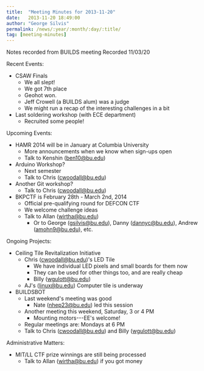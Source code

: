 ```yaml
---
title:  "Meeting Minutes for 2013-11-20"
date:   2013-11-20 18:49:00
author: "George Silvis"
permalink: /news/:year/:month/:day/:title/
tag: [meeting-minutes]
---
```


Notes recorded from BUILDS meeting
Recorded 11/03/20

<!-- more -->

Recent Events:
  - CSAW Finals
    - We all slept!
    - We got 7th place
    - Geohot won.
    - Jeff Crowell (a BUILDS alum) was a judge
    - We might run a recap of the interesting challenges in a bit
  - Last soldering workshop (with ECE department)
    - Recruited some people!

Upcoming Events:
  - HAMR 2014 will be in January at Columbia University
    - More announcements when we know when sign-ups open
    - Talk to Kenshin (ben10@bu.edu)
  - Arduino Workshop?
    - Next semester
    - Talk to Chris (cwoodall@bu.edu)
  - Another Git workshop?
    - Talk to Chris (cwoodall@bu.edu)
  - BKPCTF is February 28th - March 2nd, 2014
    - Official pre-qualifying round for DEFCON CTF
    - We welcome challenge ideas
    - Talk to Allan (wirtha@bu.edu)
      - Or to George (gsilvis@bu.edu), Danny (dannyc@bu.edu), Andrew (amohn9@bu.edu), etc.

Ongoing Projects:
  - Ceiling Tile Revitalization Initiative
    - Chris (cwoodall@bu.edu)'s LED Tile
      - We have individual LED pixels and small boards for them now
      - They can be used for other things too, and are really cheap
      - Billy (wgulott@bu.edu)
    - AJ's (linux@bu.edu) Computer tile is underway
  - BUILDSBOT
    - Last weekend's meeting was good
      - Nate (nhep23@bu.edu) led this session
    - Another meeting this weekend, Saturday, 3 or 4 PM
      - Mounting motors---EE's welcome!
    - Regular meetings are: Mondays at 6 PM
    - Talk to Chris (cwoodall@bu.edu) and Billy (wgulott@bu.edu)

Administrative Matters:
  - MIT/LL CTF prize winnings are still being processed
    - Talk to Allan (wirtha@bu.edu) if you got money